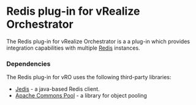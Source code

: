 # Redis plug-in for vRealize Orchestrator

The Redis plug-in for vRealize Orchestrator is a a plug-in which provides integration capabilities with multiple [Redis](http://redis.io/) instances.

### Dependencies
The Redis plug-in for vRO uses the following third-party libraries:
* [Jedis](https://github.com/xetorthio/jedis) - a java-based Redis client.
* [Apache Commons Pool](https://commons.apache.org/proper/commons-pool/download_pool.cgi) - a library for object pooling